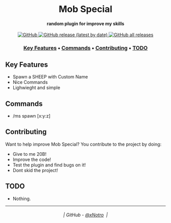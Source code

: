 <br class="Apple-interchange-newline"/>
<h1 align="center">
  Mob Special
</h1>

<h4 align="center">random plugin for improve my skills</h4>

<p align="center">
  <a href="https://github.com/xNotro/MobSpecial//blob/master/LICENSE.txt">
    <img alt="GitHub" src="https://img.shields.io/github/license/xNotro/MobSpecial/?style=plastic">
  </a>
  <a href="https://github.com/xNotro/MobSpecial//releases/latest">
    <img alt="GitHub release (latest by date)" src="https://img.shields.io/github/v/release/xNotro/MobSpecial/?style=plastic">
  </a>
  <a href="https://github.com/xNotro/MobSpecial//releases/latest">
    <img alt="GitHub all releases" src="https://img.shields.io/github/downloads/xNotro/MobSpecial//total?style=plastic">
  </a>
</p>

<h3 align="center">
    <a href="#key-features">Key Features</a> •
    <a href="#Commands">Commands</a> •
    <a href="#contributing">Contributing</a> •
    <a href="#todo">TODO</a>
</h3>
  

## Key Features

* Spawn a SHEEP with Custom Name
* Nice Commands
* Lighwieght and simple

## Commands

* /ms spawn [x:y:z]

## Contributing

Want to help improve Mob Special? You contribute to the project by doing:

* Give to me 20B!
* Improve the code!
* Test the plugin and find bugs on it!
* Dont skid the project!

## TODO

* Nothing.

---
<h6 align="center">
  | GitHub - <a href="https://github.com/xNotro">@xNotro</a> 
  |
</h6>

